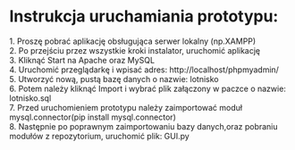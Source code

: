 <h1> Instrukcja uruchamiania prototypu: </h1>  
1. Proszę pobrać aplikację obsługująca serwer lokalny (np.XAMPP)<br />
2. Po przejściu przez wszystkie kroki instalator,  uruchomić aplikację<br /> 
3. Kliknąć Start na Apache oraz MySQL <br /> 
4. Uruchomić przeglądarkę i wpisać adres: http://localhost/phpmyadmin/ <br /> 
5. Utworzyć nową, pustą bazę danych o nazwie: lotnisko  <br />
6. Potem należy kliknąć Import i wybrać plik załączony w paczce o nazwie: lotnisko.sql  <br />
7. Przed uruchomieniem prototypu należy zaimportować moduł mysql.connector(pip install mysql.connector) <br /> 
8. Następnie po poprawnym zaimportowaniu bazy danych,oraz pobraniu modułów z repozytorium, uruchomić plik: GUI.py  <br />

